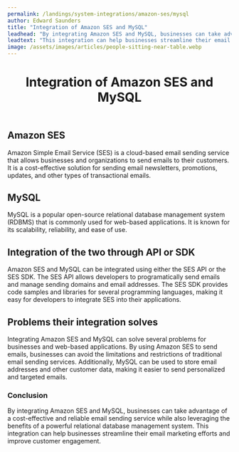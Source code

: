 ```yaml
---
permalink: /landings/system-integrations/amazon-ses/mysql
author: Edward Saunders
title: "Integration of Amazon SES and MySQL"
leadhead: "By integrating Amazon SES and MySQL, businesses can take advantage of a cost-effective and reliable email sending service while also leveraging the benefits of a powerful relational database management system"
leadtext: "This integration can help businesses streamline their email marketing efforts and improve customer engagement."
image: /assets/images/articles/people-sitting-near-table.webp
---
```

<div class="arttext">	<header>
		<h1>Integration of Amazon SES and MySQL</h1>
	</header>
	<main>
		<section>
			<h2>Amazon SES</h2>
			<p>Amazon Simple Email Service (SES) is a cloud-based email sending service that allows businesses and organizations to send emails to their customers. It is a cost-effective solution for sending email newsletters, promotions, updates, and other types of transactional emails.</p>
		</section>
		<section>
			<h2>MySQL</h2>
			<p>MySQL is a popular open-source relational database management system (RDBMS) that is commonly used for web-based applications. It is known for its scalability, reliability, and ease of use.</p>
		</section>
		<section>
			<h2>Integration of the two through API or SDK</h2>
			<p>Amazon SES and MySQL can be integrated using either the SES API or the SES SDK. The SES API allows developers to programatically send emails and manage sending domains and email addresses. The SES SDK provides code samples and libraries for several programming languages, making it easy for developers to integrate SES into their applications.</p>
		</section>
		<section>
			<h2>Problems their integration solves</h2>
			<p>Integrating Amazon SES and MySQL can solve several problems for businesses and web-based applications. By using Amazon SES to send emails, businesses can avoid the limitations and restrictions of traditional email sending services. Additionally, MySQL can be used to store email addresses and other customer data, making it easier to send personalized and targeted emails.</p>
		</section>
	</main>
	<footer>
		<h3>Conclusion</h3>
		<p>By integrating Amazon SES and MySQL, businesses can take advantage of a cost-effective and reliable email sending service while also leveraging the benefits of a powerful relational database management system. This integration can help businesses streamline their email marketing efforts and improve customer engagement.</p>
	</footer>
</div>